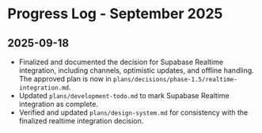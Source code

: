 # Progress Log - September 2025

## 2025-09-18
- Finalized and documented the decision for Supabase Realtime integration, including channels, optimistic updates, and offline handling. The approved plan is now in `plans/decisions/phase-1.5/realtime-integration.md`.
- Updated `plans/development-todo.md` to mark Supabase Realtime integration as complete.
- Verified and updated `plans/design-system.md` for consistency with the finalized realtime integration decision.